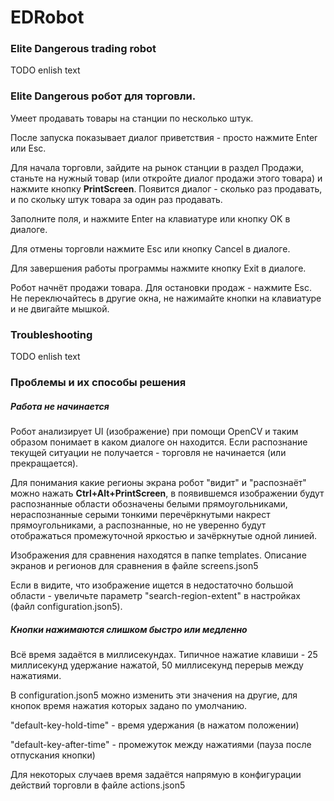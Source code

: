 # EDRobot
### Elite Dangerous trading robot

TODO enlish text

### Elite Dangerous робот для торговли.

Умеет продавать товары на станции по несколько штук.

После запуска показывает диалог приветствия - просто нажмите Enter или Esc.

Для начала торговли, зайдите на рынок станции в раздел Продажи,
станьте на нужный товар (или откройте диалог продажи этого товара)
и нажмите кнопку **PrintScreen**. Появится диалог - сколько раз продавать,
и по скольку штук товара за один раз продавать.

Заполните поля, и нажмите Enter на клавиатуре или кнопку OK в диалоге.

Для отмены торговли нажмите Esc или кнопку Cancel в диалоге.

Для завершения работы программы нажмите кнопку Exit в диалоге.

Робот начнёт продажи товара. Для остановки продаж - нажмите Esc.
Не переключайтесь в другие окна, не нажимайте кнопки на клавиатуре
и не двигайте мышкой.

### Troubleshooting

TODO enlish text

### Проблемы и их способы решения

##### Работа не начинается

Робот анализирует UI (изображение) при помощи OpenCV и таким образом
понимает в каком диалоге он находится. Если распознание текущей
ситуации не получается - торговля не начинается (или прекращается).

Для понимания какие регионы экрана робот "видит" и "распознаёт" можно
нажать **Ctrl+Alt+PrintScreen**, в появившемся изображении будут распознанные
области обозначены белыми прямоугольниками, нераспознанные серыми тонкими
перечёркнутыми накрест прямоугольниками, а распознанные, но не уверенно будут
отображаться промежуточной яркостью и зачёркнутые одной линией.

Изображения для сравнения находятся в папке templates. Описание экранов
и регионов для сравнения в файле screens.json5

Если в видите, что изображение ищется в недостаточно большой области -
увеличьте параметр "search-region-extent" в настройках (файл configuration.json5).

##### Кнопки нажимаются слишком быстро или медленно

Всё время задаётся в миллисекундах. Типичное нажатие клавиши - 25 миллисекунд
удержание нажатой, 50 миллисекунд перерыв между нажатиями. 

В configuration.json5 можно изменить эти значения на другие, для
кнопок время нажатия которых задано по умолчанию.

"default-key-hold-time" - время удержания (в нажатом положении)

"default-key-after-time" - промежуток между нажатиями (пауза после отпускания кнопки)

Для некоторых случаев время задаётся напрямую в конфигурации действий торговли
в файле actions.json5

